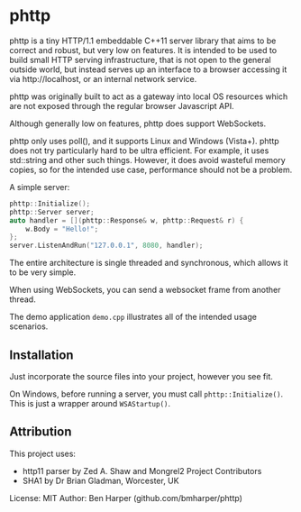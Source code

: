 # phttp

phttp is a tiny HTTP/1.1 embeddable C++11 server library that aims to be correct and robust, but very low on features. It is intended to be used to build small HTTP serving infrastructure, that is not open to the general outside world, but instead serves up an interface to a browser accessing it via http://localhost, or an internal network service.

phttp was originally built to act as a gateway into local OS resources which are not exposed through the regular browser Javascript API.

Although generally low on features, phttp does support WebSockets.

phttp only uses poll(), and it supports Linux and Windows (Vista+). phttp does not try particularly hard to be ultra efficient. For example, it uses std::string and other such things. However, it does avoid wasteful memory copies, so for the intended use case, performance should not be a problem.

A simple server:

```cpp
phttp::Initialize();
phttp::Server server;
auto handler = [](phttp::Response& w, phttp::Request& r) {
	w.Body = "Hello!";
};
server.ListenAndRun("127.0.0.1", 8080, handler);
```

The entire architecture is single threaded and synchronous, which allows it to be very simple.

When using WebSockets, you can send a websocket frame from another thread.

The demo application `demo.cpp` illustrates all of the intended usage scenarios.

## Installation
Just incorporate the source files into your project, however you see fit.

On Windows, before running a server, you must call `phttp::Initialize()`. This is just a
wrapper around `WSAStartup()`.

## Attribution

This project uses:
* http11 parser by Zed A. Shaw and Mongrel2 Project Contributors
* SHA1 by Dr Brian Gladman, Worcester, UK

License: MIT
Author: Ben Harper (github.com/bmharper/phttp)
